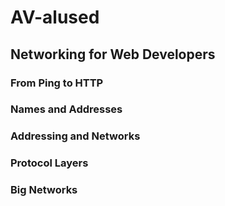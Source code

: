 # AV-alused
## Networking for Web Developers
### From Ping to HTTP

### Names and Addresses

### Addressing and Networks

### Protocol Layers

### Big Networks
